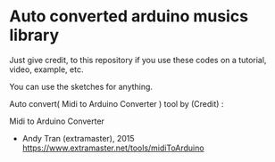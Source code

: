 # Auto converted arduino musics library

Just give credit, to this repository if you use these codes on a tutorial, video, example, etc.

You can use the sketches for anything.


Auto convert( Midi to Arduino Converter ) tool by (Credit) :

  Midi to Arduino Converter
  - Andy Tran (extramaster), 2015
  https://www.extramaster.net/tools/midiToArduino
